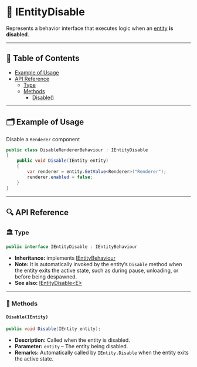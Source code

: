 # 🧩️ IEntityDisable

Represents a behavior interface that executes logic when an [entity](../Entities/Manual.md) **is
disabled**.

---

## 📑 Table of Contents

- [Example of Usage](#-example-of-usage)
- [API Reference](#-api-reference)
    - [Type](#-type)
    - [Methods](#-methods)
        - [Disable()](#disableientity)

---

## 🗂 Example of Usage

Disable a `Renderer` component

```csharp
public class DisableRendererBehaviour : IEntityDisable
{
    public void Disable(IEntity entity)
    {
        var renderer = entity.GetValue<Renderer>("Renderer");
        renderer.enabled = false;
    }
}
```

---

## 🔍 API Reference

### 🏛️ Type <div id="-type"></div>

```csharp
public interface IEntityDisable : IEntityBehaviour
```

- **Inheritance:** implements [IEntityBehaviour](IEntityBehaviour.md)
- **Note:** It is automatically invoked by the entity’s `Disable` method when the entity exits the active state, such as
  during pause, unloading, or before being despawned.
- **See also:** [IEntityDisable&lt;E&gt;](IEntityDisable%601.md)

---

### 🏹 Methods

#### `Disable(IEntity)`

```csharp
public void Disable(IEntity entity);
```

- **Description:** Called when the entity is disabled.
- **Parameter:** `entity` – The entity being disabled.
- **Remarks:** Automatically called by `IEntity.Disable` when the entity exits the active state.
